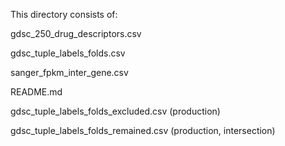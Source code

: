 This directory consists of:

gdsc_250_drug_descriptors.csv

gdsc_tuple_labels_folds.csv

sanger_fpkm_inter_gene.csv

README.md

gdsc_tuple_labels_folds_excluded.csv (production)

gdsc_tuple_labels_folds_remained.csv (production, intersection)